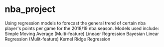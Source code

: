 # nba_project

Using regression models to forecast the general trend of certain nba player's points per game for the 2018/19 nba season.
Models used include:
  Simple Moving Average
  (Multi-feature) Lineaer Regression
  Bayesian Linear Regression
  (Mulit-feature) Kernel Ridge Regression
